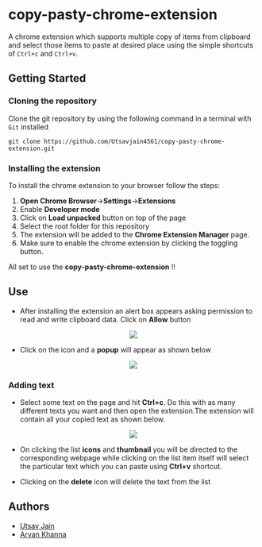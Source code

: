 # copy-pasty-chrome-extension 
A chrome extension which supports multiple copy of items from clipboard and select those items to paste at desired place using the simple shortcuts of `Ctrl+c` and `Ctrl+v`.

## Getting Started
### Cloning the repository
Clone the git repository by using the following command in a terminal with `Git` installed
```
git clone https://github.com/Utsavjain4561/copy-pasty-chrome-extension.git
```
### Installing the extension
To install the chrome extension to your browser follow the steps:
1. **Open Chrome Browser**->**Settings**->**Extensions**
2. Enable **Developer mode** 
3. Click on **Load unpacked** button on top of the page
4. Select the root folder for this repository
5. The extension will be added to the **Chrome Extension Manager** page.
6. Make sure to enable the chrome extension by clicking the toggling button.

All set to use the **copy-pasty-chrome-extension** !!

## Use

- After installing the extension an alert box appears asking permission to read and write clipboard data. Click on **Allow** button

 <p align="center">
  <img  src="https://i.imgur.com/Trs57ZM.png">
</p>


 
- Click on the icon and a **popup** will appear as shown below
<p align="center">
  <img  src="https://i.imgur.com/6o0cvf2.png">
</p>
 


### Adding text 
 
 - Select some text on the page and hit **Ctrl+c**. Do this with as many different texts you want and then open the extension.The extension will contain all your copied text as shown below.
<p align="center">
  <img  src="https://i.imgur.com/Fm2U7Kh.png">
</p>
 

- On clicking the list **icons** and **thumbnail** you will be directed to the corresponding webpage while clicking on the list item itself will select the particular text which you can paste using **Ctrl+v** shortcut.

- Clicking on the **delete** icon will delete the text from the list

## Authors

- [Utsav Jain](https://github.com/Utsavjain4561)
- [Aryan Khanna](https://github.com/Netfreak21)


